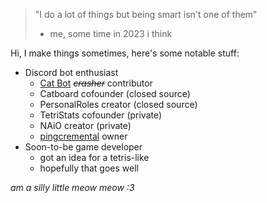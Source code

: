 > "I do a lot of things but being smart isn't one of them"
>  - me, some time in 2023 i think

Hi, I make things sometimes, here's some notable stuff:
- Discord bot enthusiast
  - [Cat Bot](https://github.com/milena-kos/cat-bot/) *~~crasher~~* contributor
  - Catboard cofounder (closed source)
  - PersonalRoles creator (closed source)
  - TetriStats cofounder (private)
  - NAiO creator (private)
  - [pingcremental](https://github.com/monkeyswithpie/pingcremental/) owner
- Soon-to-be game developer
  - got an idea for a tetris-like
  - hopefully that goes well

*am a silly little meow meow :3*
